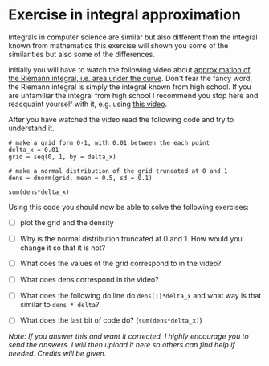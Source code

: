 # Exercise in integral approximation
Integrals in computer science are similar but also different from the integral known from mathematics this exercise will shown you some of the similarities but also some of the differences.

initially you will have to watch the following video about [approximation of the Riemann integral, i.e. area under the curve](https://www.khanacademy.org/math/ap-calculus-ab/ab-integration-new/ab-6-2/v/simple-riemann-approximation-using-rectangles?fbclid=IwAR1KN1Rl5ohtuVJp1VPafI5uEI6R1U1gPOHKx4KcoIajiCoM9nFtCFhPusY). Don't fear the fancy word, the Riemann integral is simply the integral known from high school. If you are unfamiliar the integral from high school I recommend you stop here and reacquaint yourself with it, e.g. using [this video](https://www.youtube.com/watch?v=rfG8ce4nNh0). 

After you have watched the video read the following code and try to understand it.
```{r}
# make a grid form 0-1, with 0.01 between the each point
delta_x = 0.01
grid = seq(0, 1, by = delta_x) 

# make a normal distribution of the grid truncated at 0 and 1
dens = dnorm(grid, mean = 0.5, sd = 0.1)

sum(dens*delta_x)
```
Using this code you should now be able to solve the following exercises:

- [ ] plot the grid and the density
- [ ] Why is the normal distribution truncated at 0 and 1. How would you change it so that it is not?
- [ ] What does the values of the grid correspond to in the video?
- [ ] What does dens correspond in the video?
- [ ] What does the following do line do `dens[1]*delta_x` and what way is that similar to `dens * delta`?
- [ ] What does the last bit of code do? (`sum(dens*delta_x)`)


*Note: If you answer this and want it corrected, I highly encourage you to send the answers. I will then upload it here so others can find help if needed. Credits will be given.*